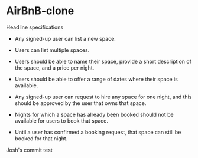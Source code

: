 # AirBnB-clone
Headline specifications
- Any signed-up user can list a new space.

- Users can list multiple spaces.

- Users should be able to name their space, provide a short description of the space, and a price per night.

- Users should be able to offer a range of dates where their space is available.

- Any signed-up user can request to hire any space for one night, and this should be approved by the user that owns that   space.
- Nights for which a space has already been booked should not be available for users to book that space.
- Until a user has confirmed a booking request, that space can still be booked for that night.


Josh's commit test